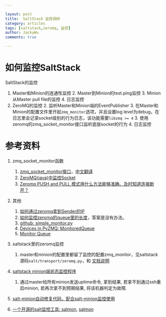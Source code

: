 ```yaml
---

layout: post   
title:  SaltStack 监控调研  
category: articles  
tags: [saltstack,zeromq, 监控]  
author: JackyWu  
comments: true  

---
```


# 如何监控SaltStack

SaltStack的监控

1. Master和Minion的连通性监控
    2. Master到Minion的test.ping监控
    3. Minion从Master pull file的监控
    4. 日志监控
1. ZeroMQ的监控
    2. 监听Master和Minion端的EventPublisher
    3. 在Master和Minion的配置文件里开起`zmq_monitor`选项，并且设置log level为debug，在日志里会记录socket级别的行为日志，该功能需要`libzmq >= 4`
    3. 使用zeromq的zmq_socket_monitor接口监听底层socket的行为
    4. 日志监控



# 参考资料

1. zmq_socket_monitor函数
    1. [zmq_socket_monitor接口](http://api.zeromq.org/4-0:zmq-socket-monitor)，[中文翻译](http://www.cnblogs.com/fengbohello/p/4237721.html)
    2. [ZeroMQ(java)中监控Socket](http://blog.csdn.net/fjslovejhl/article/details/17790883)
    3. [Zeromq PUSH and PULL 模式用什么方法能够准确、及时知道连接断开？](http://www.zhihu.com/question/20194940)

2. 其他

    1. [如何通过zeromq拿到Sender的IP](http://stackoverflow.com/questions/14653937/is-there-any-way-to-tell-where-a-zeromq-message-came-from/14655860#14655860)
    2. [如何监控zeromq的queue里的长度](http://stackoverflow.com/questions/10677493/how-can-i-monitor-manage-queue-in-zeromq)，答案是没有办法。
    3. [github: simple_monitor.py](https://github.com/zeromq/pyzmq/blob/master/examples/monitoring/simple_monitor.py)
    4. [Devices in PyZMQ: MonitoredQueue](https://pyzmq.readthedocs.org/en/latest/devices.html#monitoredqueue)
    5. [Monitor Queue](http://learning-0mq-with-pyzmq.readthedocs.org/en/latest/pyzmq/pyzmqdevices/monitorqueue.html)
    

3. saltstack里的zeromq监控

    1. master和minion的配置里都留了监控的配置zmq_monitor，见saltstack源码`salt/transport/zeromq.py`，和 [文档说明](https://docs.saltstack.com/en/latest/ref/configuration/examples.html)

4. [saltstack minion端状态监控程序](http://6252961.blog.51cto.com/6242961/1710977)
    1. 通过master给所有minion发送uptime命令, 拿到结果, 若拿不到通过ssh重启minion, 若再次拿不到预期结果, 将该机器判定为故障.
5. [salt-minion自动修复代码，配合salt-minion监控使用](http://6252961.blog.51cto.com/6242961/1711925)
6. [一个开源的salt监控工具: salmon](https://github.com/lincolnloop/salmon), [salmon](http://www.shencan.net/index.php/2013/09/13/saltstack%EF%BC%88%E5%8D%81%E4%B8%89%EF%BC%89salmon-%E9%83%A8%E7%BD%B2/)